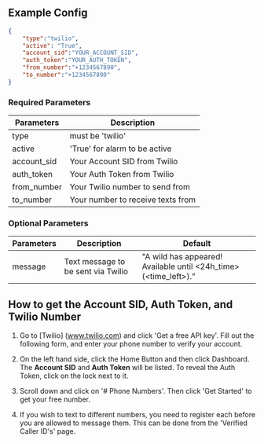## Example Config

```json
{
	"type":"twilio",
	"active": "True",
	"account_sid":"YOUR_ACCOUNT_SID",
	"auth_token":"YOUR_AUTH_TOKEN",
	"from_number":"+1234567890",
	"to_number":"+1234567890"
}
```

### Required Parameters
| Parameters     | Description                            | 
| -------------- |----------------------------------------|
| type           | must be 'twilio'                       |
| active         | 'True' for alarm to be active          |
| account_sid    | Your Account SID from Twilio           |
| auth_token     | Your Auth Token from Twilio            |
| from_number    | Your Twilio number to send from        |
| to_number      | Your number to receive texts from      |


### Optional Parameters
| Parameters     | Description                                       | Default                                       |
| -------------- |---------------------------------------------------|-----------------------------------------------|
| message   | Text message to be sent via Twilio                | "A wild <pkmn> has appeared! <gmaps> Available until <24h_time> (<time_left>)."                 |

## How to get the Account SID, Auth Token, and Twilio Number

1. Go to [Twilio] (www.twilio.com) and click 'Get a free API key'. Fill out the following form, and enter your phone number to verify your account.

2. On the left hand side, click the Home Button and then click Dashboard. The **Account SID** and **Auth Token** will be listed. To reveal the Auth Token, click on the lock next to it.

3. Scroll down and click on '# Phone Numbers'. Then click 'Get Started' to get your free number. 

4. If you wish to text to different numbers, you need to register each before you are allowed to message them. This can be done from the 'Verified Caller ID's' page.